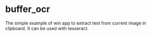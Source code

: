 # buffer_ocr

The simple example of win app to extract text from current image in clipboard.
It can be used with tesseract.
